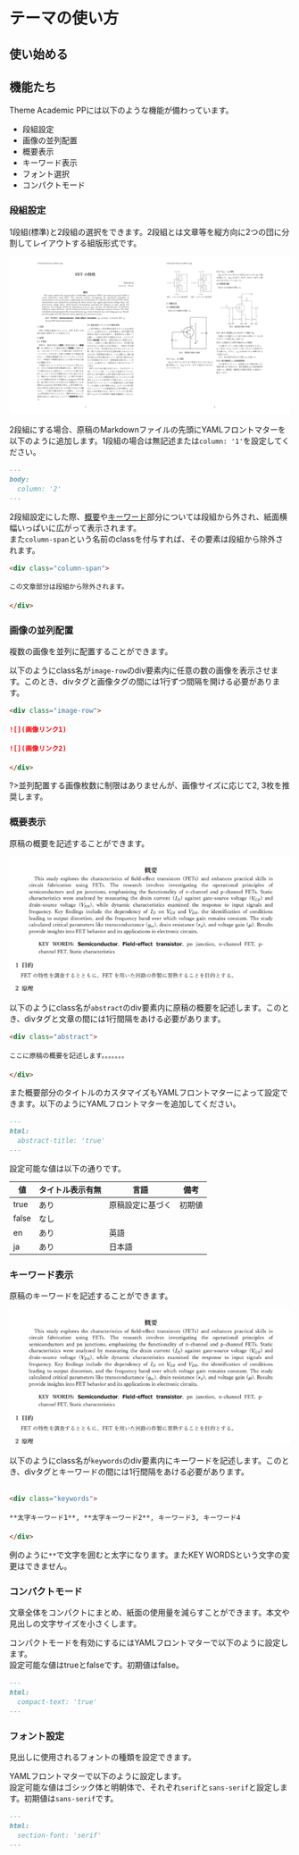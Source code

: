# テーマの使い方

## 使い始める

## 機能たち

Theme Academic PPには以下のような機能が備わっています。

- 段組設定
- 画像の並列配置
- 概要表示
- キーワード表示
- フォント選択
- コンパクトモード

### 段組設定
1段組(標準)と2段組の選択をできます。2段組とは文章等を縦方向に2つの団に分割してレイアウトする組版形式です。  

![2段組サンプル](../_img/2columns.png ':size=900')

2段組にする場合、原稿のMarkdownファイルの先頭にYAMLフロントマターを以下のように追加します。1段組の場合は無記述または`column: '1'`を設定してください。

```md
---
body:
  column: '2'
---
```

2段組設定にした際、[概要](ja/guide?id=概要表示)や[キーワード](ja/guide?id=キーワード表示)部分については段組から外され、紙面横幅いっぱいに広がって表示されます。  
また`column-span`という名前のclassを付与すれば、その要素は段組から除外されます。

```md
<div class="column-span">

この文章部分は段組から除外されます。

</div>
```

### 画像の並列配置
複数の画像を並列に配置することができます。

以下のようにclass名が`image-row`のdiv要素内に任意の数の画像を表示させます。このとき、divタグと画像タグの間には1行ずつ間隔を開ける必要があります。

```md
<div class="image-row">

![](画像リンク1)

![](画像リンク2)

</div>
```

?>並列配置する画像枚数に制限はありませんが、画像サイズに応じて2, 3枚を推奨します。

### 概要表示
原稿の概要を記述することができます。

![概要表示サンプル](../_img/abstract-keywords.png ':size=600')

以下のようにclass名が`abstract`のdiv要素内に原稿の概要を記述します。このとき、divタグと文章の間には1行間隔をあける必要があります。

```md
<div class="abstract">

ここに原稿の概要を記述します。。。。。。。

</div>

```

また概要部分のタイトルのカスタマイズもYAMLフロントマターによって設定できます。以下のようにYAMLフロントマターを追加してください。  

```md
---
html:
  abstract-title: 'true'
---
```

設定可能な値は以下の通りです。

|値|タイトル表示有無|言語|備考|
|---|---|---|---|
|true|あり|原稿設定に基づく|初期値|
|false|なし|||
|en|あり|英語||
|ja|あり|日本語||

### キーワード表示
原稿のキーワードを記述することができます。

![概要表示サンプル](../_img/abstract-keywords.png ':size=600')

以下のようにclass名が`keywords`のdiv要素内にキーワードを記述します。このとき、divタグとキーワードの間には1行間隔をあける必要があります。

```md

<div class="keywords">

**太字キーワード1**, **太字キーワード2**, キーワード3, キーワード4

</div>

```

例のように`**`で文字を囲むと太字になります。またKEY WORDSという文字の変更はできません。

### コンパクトモード
文章全体をコンパクトにまとめ、紙面の使用量を減らすことができます。本文や見出しの文字サイズを小さくします。

コンパクトモードを有効にするにはYAMLフロントマターで以下のように設定します。  
設定可能な値はtrueとfalseです。初期値はfalse。

```md
---
html:
  compact-text: 'true'
---
```

### フォント設定
見出しに使用されるフォントの種類を設定できます。

YAMLフロントマターで以下のように設定します。  
設定可能な値はゴシック体と明朝体で、それぞれ`serif`と`sans-serif`と設定します。初期値は`sans-serif`です。

```md
---
html:
  section-font: 'serif'
---
```